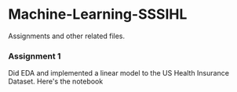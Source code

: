 # Machine-Learning-SSSIHL
Assignments and other related files.


### Assignment 1
Did EDA and implemented a linear model to the US Health Insurance Dataset. Here's the notebook

